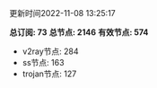 更新时间2022-11-08 13:25:17

**总订阅: 73**
**总节点: 2146**
**有效节点: 574**
- v2ray节点: 284
- ss节点: 163
- trojan节点: 127
